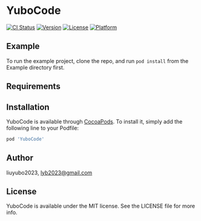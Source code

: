# YuboCode

[![CI Status](https://img.shields.io/travis/liuyubo2023/YuboCode.svg?style=flat)](https://travis-ci.org/liuyubo2023/YuboCode)
[![Version](https://img.shields.io/cocoapods/v/YuboCode.svg?style=flat)](https://cocoapods.org/pods/YuboCode)
[![License](https://img.shields.io/cocoapods/l/YuboCode.svg?style=flat)](https://cocoapods.org/pods/YuboCode)
[![Platform](https://img.shields.io/cocoapods/p/YuboCode.svg?style=flat)](https://cocoapods.org/pods/YuboCode)

## Example

To run the example project, clone the repo, and run `pod install` from the Example directory first.

## Requirements

## Installation

YuboCode is available through [CocoaPods](https://cocoapods.org). To install
it, simply add the following line to your Podfile:

```ruby
pod 'YuboCode'
```

## Author

liuyubo2023, lyb2023@gmail.com

## License

YuboCode is available under the MIT license. See the LICENSE file for more info.
